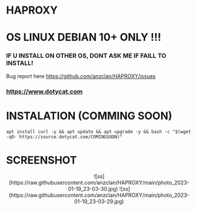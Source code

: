 # HAPROXY

# OS LINUX DEBIAN 10+ ONLY !!!
### IF U INSTALL ON OTHER OS, DONT ASK ME IF FAILL TO INSTALL!

Bug report here https://github.com/anzclan/HAPROXY/issues

### https://www.dotycat.com

# INSTALATION (COMMING SOON)
<pre><code>apt install curl -y && apt update && apt upgrade -y && bash -c "$(wget -qO- https://source.dotycat.com/COMINGSOON)"</code></pre>

# SCREENSHOT
<center>
![ss](https://raw.githubusercontent.com/anzclan/HAPROXY/main/photo_2023-01-19_23-03-30.jpg)
![ss](https://raw.githubusercontent.com/anzclan/HAPROXY/main/photo_2023-01-19_23-03-29.jpg)
  </center>
